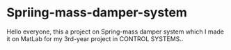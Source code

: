 # Spriing-mass-damper-system
Hello everyone, this a project on Spring-mass damper system which I made it on MatLab for my 3rd-year project in CONTROL SYSTEMS..
